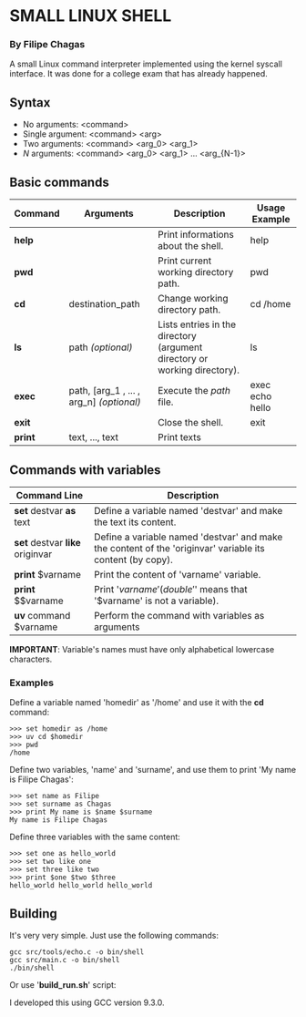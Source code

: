 # SMALL LINUX SHELL
### By Filipe Chagas

A small Linux command interpreter implemented using the kernel syscall interface. It was done for a college exam that has already happened.



## Syntax 
* No arguments:	\<command\>
* Single argument:	\<command\> \<arg\>
* Two arguments:	\<command\> \<arg_0\> \<arg_1\>
* _N_ arguments:	\<command> \<arg_0\> \<arg_1\> ... \<arg_{N-1}\>

## Basic commands

| Command | Arguments | Description | Usage Example |
|---------|-----------|-------------|---------|
| **help**    |           | Print informations about the shell. | help |
| **pwd**     |           | Print current working directory path. | pwd |
| **cd**      | destination_path  | Change working directory path. | cd /home |
| **ls**      | path _(optional)_ | Lists entries in the directory (argument directory or working directory). | ls |
| **exec** | path, \[arg\_1 , ... , arg\_n\] _(optional)_| Execute the _path_ file. | exec echo hello |
| **exit**    |           | Close the shell. | exit |
| **print**   | text, ..., text | Print texts |

## Commands with variables

| Command Line | Description |
|--------------|-------------|
| **set** destvar **as** text | Define a variable named 'destvar' and make the text its content. |
| **set** destvar **like** originvar | Define a variable named 'destvar' and make the content of the 'originvar' variable its content (by copy).|
| **print** $varname | Print the content of 'varname' variable. |
| **print** $$varname | Print '$varname' (double '$' means that '$varname' is not a variable). |
| **uv** command $varname |  Perform the command with variables as arguments |

**IMPORTANT**: Variable's names must have only alphabetical lowercase characters. 

### Examples

Define a variable named 'homedir' as '/home' and use it with the **cd** command:
```
>>> set homedir as /home
>>> uv cd $homedir
>>> pwd
/home
```

Define two variables, 'name' and 'surname', and use them to print 'My name is Filipe Chagas': 
```
>>> set name as Filipe
>>> set surname as Chagas
>>> print My name is $name $surname
My name is Filipe Chagas 
```

Define three variables with the same content:
```
>>> set one as hello_world
>>> set two like one
>>> set three like two
>>> print $one $two $three
hello_world hello_world hello_world 
```

## Building

It's very very simple. Just use the following commands:

```
gcc src/tools/echo.c -o bin/shell
gcc src/main.c -o bin/shell
./bin/shell
```

Or use '**build_run.sh**' script:

I developed this using GCC version 9.3.0.



